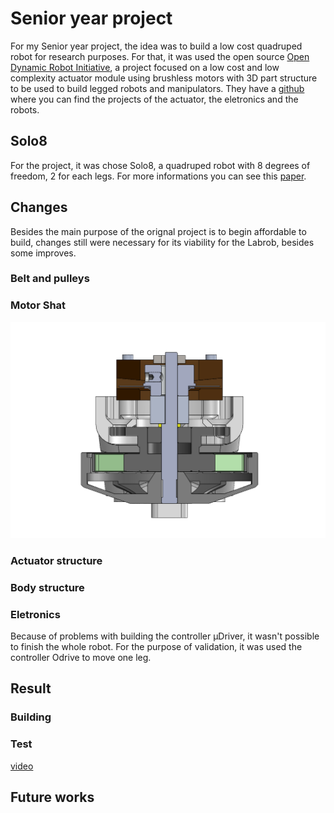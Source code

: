 # Senior year project

For my Senior year project, the idea was to build a low cost quadruped robot for research purposes. For that, it was used the open source [Open Dynamic Robot Initiative](https://open-dynamic-robot-initiative.github.io), a project focused on a low cost and low complexity actuator module using brushless motors with 3D part structure to be used to build legged robots and manipulators. They have a [github](https://github.com/open-dynamic-robot-initiative/open_robot_actuator_hardware) where you can find the projects of the actuator, the eletronics and the robots.

## Solo8

For the project, it was chose Solo8, a quadruped robot with 8 degrees of freedom, 2 for each legs. For more informations you can see this [paper](https://arxiv.org/pdf/1910.00093.pdf).

## Changes

Besides the main purpose of the orignal project is to begin affordable to build, changes still were necessary for its viability for the Labrob, besides some improves.

### Belt and pulleys

### Motor Shat

<img src="Image/corte_De_eixo.PNG" width="600"> <br>

### Actuator structure

### Body structure

### Eletronics

Because of problems with building the controller µDriver, it wasn't possible to finish the whole robot. For the purpose of validation, it was used the controller Odrive to move one leg.

## Result

### Building

### Test
[video](https://youtube.com/shorts/DaOwqasF-28)

## Future works



